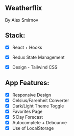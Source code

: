 ## **Weatherflix**
By Alex Smirnov

## Stack:

 - [x] React + Hooks
 - [x] Redux State Management 
 - [x] Design - Tailwind CSS
 

## App Features:

 - [x] Responsive Design
 - [x] Celsius/Farenheit Converter
 - [x] Dark/Light Theme Toggle
 - [x] Favorites Page
 - [x] 5 Day Forecast
 - [x] Autocomplete + Debounce
 - [x] Use of LocalStorage
